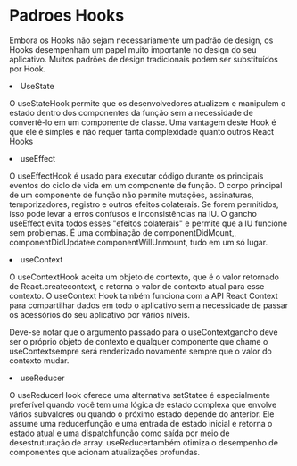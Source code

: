 <h1> Padroes Hooks</h1>

<p>
Embora os Hooks não sejam necessariamente um padrão de design, os Hooks desempenham um papel muito importante no design do seu aplicativo. Muitos padrões de design tradicionais podem ser substituídos por Hook.
</p>

<li> UseState
 <p>
  O useStateHook permite que os desenvolvedores atualizem e manipulem o estado dentro dos componentes da função sem a necessidade de convertê-lo em um componente de classe. Uma vantagem deste Hook é que ele é simples e não requer tanta complexidade quanto outros React Hooks
 </p>
<li> useEffect

<p>
O useEffectHook é usado para executar código durante os principais eventos do ciclo de vida em um componente de função. O corpo principal de um componente de função não permite mutações, assinaturas, temporizadores, registro e outros efeitos colaterais. Se forem permitidos, isso pode levar a erros confusos e inconsistências na IU. O gancho useEffect evita todos esses "efeitos colaterais" e permite que a IU funcione sem problemas. É uma combinação de componentDidMount,, componentDidUpdatee componentWillUnmount, tudo em um só lugar.
</p>
<li> useContext
<p>
O useContextHook aceita um objeto de contexto, que é o valor retornado de React.createcontext, e retorna o valor de contexto atual para esse contexto. O useContext Hook também funciona com a API React Context para compartilhar dados em todo o aplicativo sem a necessidade de passar os acessórios do seu aplicativo por vários níveis.

Deve-se notar que o argumento passado para o useContextgancho deve ser o próprio objeto de contexto e qualquer componente que chame o useContextsempre será renderizado novamente sempre que o valor do contexto mudar.

</p>
<li> useReducer
<p>
O useReducerHook oferece uma alternativa setStatee é especialmente preferível quando você tem uma lógica de estado complexa que envolve vários subvalores ou quando o próximo estado depende do anterior. Ele assume uma reducerfunção e uma entrada de estado inicial e retorna o estado atual e uma dispatchfunção como saída por meio de desestruturação de array. useReducertambém otimiza o desempenho de componentes que acionam atualizações profundas.
</p>
